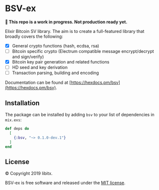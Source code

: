 # BSV-ex

**🚨 This repo is a work in progress. Not production ready yet.**

Elixir Bitcoin SV library. The aim is to create a full-featured library that broadly covers the following:

* [x] General crypto functions (hash, ecdsa, rsa)
* [ ] Bitcoin specific crypto (Electrum compatible message encrypt/decrypt and sign/verify)
* [x] Bitcoin key pair generation and related functions
* [ ] HD seed and key derivation
* [ ] Transaction parsing, building and encoding

Documentation can be found at [https://hexdocs.pm/bsv](https://hexdocs.pm/bsv).

## Installation

The package can be installed by adding `bsv` to your list of dependencies in `mix.exs`:

```elixir
def deps do
  [
    {:bsv, "~> 0.1.0-dev.1"}
  ]
end
```

## License

© Copyright 2019 libitx.

BSV-ex is free software and released under the [MIT license](https://github.com/libitx/bsv-elixir/blob/master/LICENSE.md).